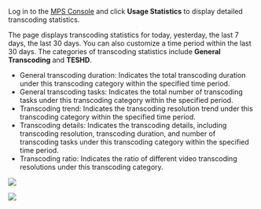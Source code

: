 Log in to the [MPS Console](https://console.cloud.tencent.com/mps) and click **Usage Statistics** to display detailed transcoding statistics.

The page displays transcoding statistics for today, yesterday, the last 7 days, the last 30 days. You can also customize a time period within the last 30 days.
The categories of transcoding statistics include **General Transcoding** and **TESHD**.

+ General transcoding duration: Indicates the total transcoding duration under this transcoding category within the specified time period.
+ General transcoding tasks: Indicates the total number of transcoding tasks under this transcoding category within the specified period.
+ Transcoding trend: Indicates the transcoding resolution trend under this transcoding category within the specified time period.
+ Transcoding details: Indicates the transcoding details, including transcoding resolution, transcoding duration, and number of transcoding tasks under this transcoding category within the specified time period.
+ Transcoding ratio: Indicates the ratio of different video transcoding resolutions under this transcoding category.

![](https://main.qcloudimg.com/raw/25241ebf61f3f52a1aa904835a79a327.png)

![](https://main.qcloudimg.com/raw/23ce39b71054f2ca9d28a6ee6f72b358.png)